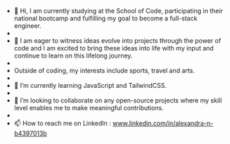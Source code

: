 - 👋 Hi, I am currently studying at the School of Code, participating in their national bootcamp and fulfilling my goal to become a full-stack engineer.
- 
- 👀 I am eager to witness ideas evolve into projects through the power of code and I am excited to bring these ideas into life with my input and continue to learn on this lifelong journey.
- 
-  Outside of coding, my interests include sports, travel and arts.
- 
- 🌱 I’m currently learning JavaScript and TailwindCSS.
- 
- 💞️ I’m looking to collaborate on any open-source projects where my skill level enables me to make meaningful contributions.
- 
- 📫 How to reach me on LinkedIn : www.linkedin.com/in/alexandra-n-b4397013b

